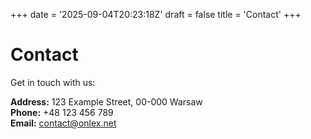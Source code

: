 +++
date = '2025-09-04T20:23:18Z'
draft = false
title = 'Contact'
+++

# Contact

Get in touch with us:

**Address:** 123 Example Street, 00-000 Warsaw  
**Phone:** +48 123 456 789  
**Email:** contact@onlex.net

